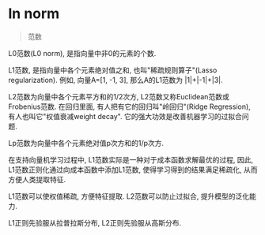 # ln norm

> 范数

L0范数(L0 norm), 是指向量中非0的元素的个数.

L1范数, 是指向量中各个元素绝对值之和, 也叫"稀疏规则算子"(Lasso regularization).
例如, 向量A=[1, -1, 3], 那么A的L1范数为 |1|+|-1|+|3|.

L2范数为向量中各个元素平方和的1/2次方, L2范数又称Euclidean范数或Frobenius范数. 在回归里面, 有人把有它的回归叫"岭回归"(Ridge Regression), 有人也叫它"权值衰减weight decay". 它的强大功效是改善机器学习的过拟合问题.

Lp范数为向量中各个元素绝对值p次方和的1/p次方.

在支持向量机学习过程中, L1范数实际是一种对于成本函数求解最优的过程, 因此, L1范数正则化通过向成本函数中添加L1范数, 使得学习得到的结果满足稀疏化, 从而方便人类提取特征.

L1范数可以使权值稀疏, 方便特征提取. L2范数可以防止过拟合, 提升模型的泛化能力.

L1正则先验服从拉普拉斯分布, L2正则先验服从高斯分布.


